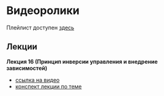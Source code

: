 # Видеоролики

Плейлист доступен [здесь](https://youtube.com/playlist?list=PLKTsfoGIz8ke5QE_VV30iR3RMpeZHvwOd)

## Лекции

**Лекция 16 (Принцип инверсии управления и внедрение зависимостей)**
- [ссылка на видео](https://youtu.be/ihaAor1n3TU)
- [конспект лекции по теме](https://github.com/MykolaHodovychenko/oop/tree/ru/second_term/lectures/lecture16)